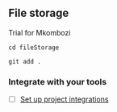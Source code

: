 ## File storage

Trial for Mkombozi

```
cd fileStorage

git add .
```

### Integrate with your tools

- [ ] [Set up project integrations](https://gitlab)

